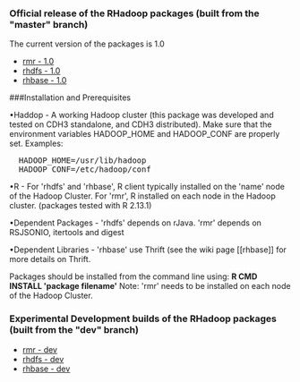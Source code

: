 ### Official release of the RHadoop packages  (built from the "master" branch)
The current version of the packages is 1.0

* [rmr - 1.0](https://s3.amazonaws.com/rhadoop/master/rmr_1.0.tar.gz)
* [rhdfs - 1.0](https://s3.amazonaws.com/rhadoop/master/rhdfs_1.0.tar.gz)
* [rhbase - 1.0](https://s3.amazonaws.com/rhadoop/master/rhbase_1.0.tar.gz)

###Installation and Prerequisites

•Haddop - A working Hadoop cluster (this package was developed and tested on CDH3 standalone, and CDH3 distributed).  Make sure that the environment variables HADOOP_HOME and HADOOP_CONF are properly set.
Examples:
<pre>
  HADOOP_HOME=/usr/lib/hadoop  
  HADOOP_CONF=/etc/hadoop/conf
</pre>

•R - For 'rhdfs' and 'rhbase',  R client typically installed on the 'name' node of the Hadoop Cluster.  For 'rmr', R installed on each node in the Hadoop cluster. (packages tested with R 2.13.1)

•Dependent Packages - 'rhdfs' depends on rJava.  'rmr' depends on RSJSONIO, itertools and digest

•Dependent Libraries - 'rhbase' use Thrift (see the wiki page [[rhbase]] for more details on Thrift.  

Packages should be installed from the command line using:  <b>R CMD INSTALL 'package filename'</b>  Note:  'rmr' needs to be installed on each node of the Hadoop Cluster.



### Experimental Development builds of the RHadoop packages (built from the "dev" branch)

* [rmr - dev](https://s3.amazonaws.com/rhadoop/dev/rmr_1.0.tar.gz )
* [rhdfs - dev](https://s3.amazonaws.com/rhadoop/dev/rhdfs_1.0.tar.gz  )
* [rhbase - dev](https://s3.amazonaws.com/rhadoop/dev/rhbase_1.0.tar.gz  )
